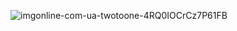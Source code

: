 ![imgonline-com-ua-twotoone-4RQ0IOCrCz7P61FB](https://user-images.githubusercontent.com/94658560/235618480-01a75f0d-e149-4a90-a7f8-61b6be0e2f0e.jpg)
